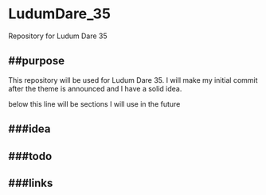 # LudumDare_35
Repository for Ludum Dare 35

##purpose
---
This repository will be used for Ludum Dare 35. I will make my initial commit after the theme is announced and I have a solid idea.

below this line will be sections I will use in the future

###idea
---

###todo
---

###links
---
